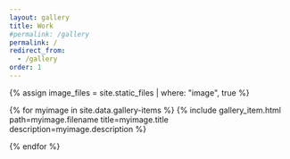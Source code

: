 ```yaml
---
layout: gallery
title: Work
#permalink: /gallery
permalink: /
redirect_from:
  - /gallery
order: 1
---
```


{% assign image_files = site.static_files | where: "image", true %}

{% for myimage in site.data.gallery-items %}
    {% include gallery_item.html path=myimage.filename title=myimage.title description=myimage.description %}
    <figcaption>
{% endfor %}

